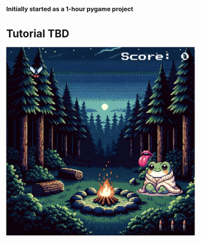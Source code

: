 ### Initially started as a 1-hour pygame project

# Tutorial TBD

![alt text](https://raw.githubusercontent.com/adrienn3/cozy_frog/main/sample.png)
